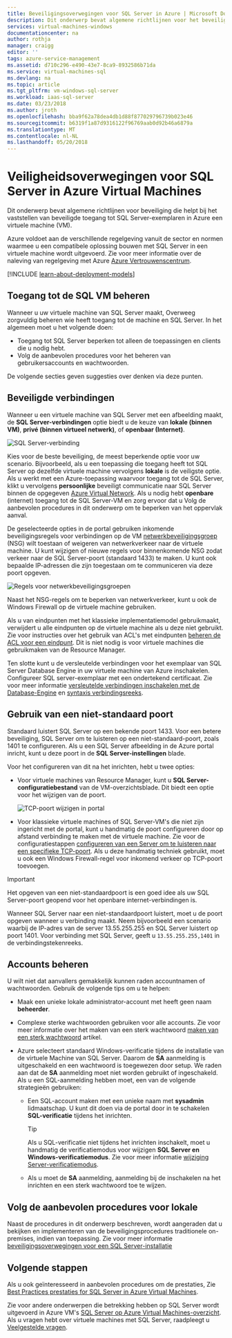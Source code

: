 ```yaml
---
title: Beveiligingsoverwegingen voor SQL Server in Azure | Microsoft Docs
description: Dit onderwerp bevat algemene richtlijnen voor het beveiligen van SQL Server wordt uitgevoerd in een virtuele Machine van Azure.
services: virtual-machines-windows
documentationcenter: na
author: rothja
manager: craigg
editor: ''
tags: azure-service-management
ms.assetid: d710c296-e490-43e7-8ca9-8932586b71da
ms.service: virtual-machines-sql
ms.devlang: na
ms.topic: article
ms.tgt_pltfrm: vm-windows-sql-server
ms.workload: iaas-sql-server
ms.date: 03/23/2018
ms.author: jroth
ms.openlocfilehash: bba9f62a78dea4db1d88f877029796739b023e46
ms.sourcegitcommit: b6319f1a87d9316122f96769aab0d92b46a6879a
ms.translationtype: MT
ms.contentlocale: nl-NL
ms.lasthandoff: 05/20/2018
---
```

# <a name="security-considerations-for-sql-server-in-azure-virtual-machines"></a>Veiligheidsoverwegingen voor SQL Server in Azure Virtual Machines

Dit onderwerp bevat algemene richtlijnen voor beveiliging die helpt bij het vaststellen van beveiligde toegang tot SQL Server-exemplaren in Azure een virtuele machine (VM).

Azure voldoet aan de verschillende regelgeving vanuit de sector en normen waarmee u een compatibele oplossing bouwen met SQL Server in een virtuele machine wordt uitgevoerd. Zie voor meer informatie over de naleving van regelgeving met Azure [Azure Vertrouwenscentrum](https://azure.microsoft.com/support/trust-center/).

[!INCLUDE [learn-about-deployment-models](../../../../includes/learn-about-deployment-models-both-include.md)]

## <a name="control-access-to-the-sql-vm"></a>Toegang tot de SQL VM beheren

Wanneer u uw virtuele machine van SQL Server maakt, Overweeg zorgvuldig beheren wie heeft toegang tot de machine en SQL Server. In het algemeen moet u het volgende doen:

- Toegang tot SQL Server beperken tot alleen de toepassingen en clients die u nodig hebt.
- Volg de aanbevolen procedures voor het beheren van gebruikersaccounts en wachtwoorden.

De volgende secties geven suggesties over denken via deze punten.

## <a name="secure-connections"></a>Beveiligde verbindingen

Wanneer u een virtuele machine van SQL Server met een afbeelding maakt, de **SQL Server-verbindingen** optie biedt u de keuze van **lokale (binnen VM)**, **privé (binnen virtueel netwerk)**, of **openbaar (Internet)**.

![SQL Server-verbinding](./media/virtual-machines-windows-sql-security/sql-vm-connectivity-option.png)

Kies voor de beste beveiliging, de meest beperkende optie voor uw scenario. Bijvoorbeeld, als u een toepassing die toegang heeft tot SQL Server op dezelfde virtuele machine vervolgens **lokale** is de veiligste optie. Als u werkt met een Azure-toepassing waarvoor toegang tot de SQL Server, klikt u vervolgens **persoonlijke** beveiligt communicatie naar SQL Server binnen de opgegeven [Azure Virtual Network](../../../virtual-network/virtual-networks-overview.md). Als u nodig hebt **openbare** (internet) toegang tot de SQL Server-VM en zorg ervoor dat u Volg de aanbevolen procedures in dit onderwerp om te beperken van het oppervlak aanval.

De geselecteerde opties in de portal gebruiken inkomende beveiligingsregels voor verbindingen op de VM [netwerkbeveiligingsgroep](../../../virtual-network/security-overview.md) (NSG) wilt toestaan of weigeren van netwerkverkeer naar de virtuele machine. U kunt wijzigen of nieuwe regels voor binnenkomende NSG zodat verkeer naar de SQL Server-poort (standaard 1433) te maken. U kunt ook bepaalde IP-adressen die zijn toegestaan om te communiceren via deze poort opgeven.

![Regels voor netwerkbeveiligingsgroepen](./media/virtual-machines-windows-sql-security/sql-vm-network-security-group-rules.png)

Naast het NSG-regels om te beperken van netwerkverkeer, kunt u ook de Windows Firewall op de virtuele machine gebruiken.

Als u van eindpunten met het klassieke implementatiemodel gebruikmaakt, verwijdert u alle eindpunten op de virtuele machine als u deze niet gebruikt. Zie voor instructies over het gebruik van ACL's met eindpunten [beheren de ACL voor een eindpunt](../classic/setup-endpoints.md#manage-the-acl-on-an-endpoint). Dit is niet nodig is voor virtuele machines die gebruikmaken van de Resource Manager.

Ten slotte kunt u de versleutelde verbindingen voor het exemplaar van SQL Server Database Engine in uw virtuele machine van Azure inschakelen. Configureer SQL server-exemplaar met een ondertekend certificaat. Zie voor meer informatie [versleutelde verbindingen inschakelen met de Database-Engine](https://docs.microsoft.com/sql/database-engine/configure-windows/enable-encrypted-connections-to-the-database-engine) en [syntaxis verbindingsreeks](https://msdn.microsoft.com/library/ms254500.aspx).

## <a name="use-a-non-default-port"></a>Gebruik van een niet-standaard poort

Standaard luistert SQL Server op een bekende poort 1433. Voor een betere beveiliging, SQL Server om te luisteren op een niet-standaard-poort, zoals 1401 te configureren. Als u een SQL Server afbeelding in de Azure portal inricht, kunt u deze poort in de **SQL Server-instellingen** blade.

Voor het configureren van dit na het inrichten, hebt u twee opties:

- Voor virtuele machines van Resource Manager, kunt u **SQL Server-configuratiebestand** van de VM-overzichtsblade. Dit biedt een optie voor het wijzigen van de poort.

  ![TCP-poort wijzigen in portal](./media/virtual-machines-windows-sql-security/sql-vm-change-tcp-port.png)

- Voor klassieke virtuele machines of SQL Server-VM's die niet zijn ingericht met de portal, kunt u handmatig de poort configureren door op afstand verbinding te maken met de virtuele machine. Zie voor de configuratiestappen [configureren van een Server om te luisteren naar een specifieke TCP-poort](https://docs.microsoft.com/sql/database-engine/configure-windows/configure-a-server-to-listen-on-a-specific-tcp-port). Als u deze handmatig techniek gebruikt, moet u ook een Windows Firewall-regel voor inkomend verkeer op TCP-poort toevoegen.

> [!IMPORTANT]
> Het opgeven van een niet-standaardpoort is een goed idee als uw SQL Server-poort geopend voor het openbare internet-verbindingen is.

Wanneer SQL Server naar een niet-standaardpoort luistert, moet u de poort opgeven wanneer u verbinding maakt. Neem bijvoorbeeld een scenario waarbij de IP-adres van de server 13.55.255.255 en SQL Server luistert op poort 1401. Voor verbinding met SQL Server, geeft u `13.55.255.255,1401` in de verbindingstekenreeks.

## <a name="manage-accounts"></a>Accounts beheren

U wilt niet dat aanvallers gemakkelijk kunnen raden accountnamen of wachtwoorden. Gebruik de volgende tips om u te helpen:

- Maak een unieke lokale administrator-account met heeft geen naam **beheerder**.

- Complexe sterke wachtwoorden gebruiken voor alle accounts. Zie voor meer informatie over het maken van een sterk wachtwoord [maken van een sterk wachtwoord](https://support.microsoft.com/instantanswers/9bd5223b-efbe-aa95-b15a-2fb37bef637d/create-a-strong-password) artikel.

- Azure selecteert standaard Windows-verificatie tijdens de installatie van de virtuele Machine van SQL Server. Daarom de **SA** aanmelding is uitgeschakeld en een wachtwoord is toegewezen door setup. We raden aan dat de **SA** aanmelding moet niet worden gebruikt of ingeschakeld. Als u een SQL-aanmelding hebben moet, een van de volgende strategieën gebruiken:

  - Een SQL-account maken met een unieke naam met **sysadmin** lidmaatschap. U kunt dit doen via de portal door in te schakelen **SQL-verificatie** tijdens het inrichten.

    > [!TIP] 
    > Als u SQL-verificatie niet tijdens het inrichten inschakelt, moet u handmatig de verificatiemodus voor wijzigen **SQL Server en Windows-verificatiemodus**. Zie voor meer informatie [wijziging Server-verificatiemodus](https://docs.microsoft.com/sql/database-engine/configure-windows/change-server-authentication-mode).

  - Als u moet de **SA** aanmelding, aanmelding bij de inschakelen na het inrichten en een sterk wachtwoord toe te wijzen.

## <a name="follow-on-premises-best-practices"></a>Volg de aanbevolen procedures voor lokale

Naast de procedures in dit onderwerp beschreven, wordt aangeraden dat u bekijken en implementeren van de beveiligingsprocedures traditionele on-premises, indien van toepassing. Zie voor meer informatie [beveiligingsoverwegingen voor een SQL Server-installatie](https://docs.microsoft.com/sql/sql-server/install/security-considerations-for-a-sql-server-installation)

## <a name="next-steps"></a>Volgende stappen

Als u ook geïnteresseerd in aanbevolen procedures om de prestaties, Zie [Best Practices prestaties for SQL Server in Azure Virtual Machines](virtual-machines-windows-sql-performance.md).

Zie voor andere onderwerpen die betrekking hebben op SQL Server wordt uitgevoerd in Azure VM's [SQL Server op Azure Virtual Machines-overzicht](virtual-machines-windows-sql-server-iaas-overview.md). Als u vragen hebt over virtuele machines met SQL Server, raadpleegt u [Veelgestelde vragen](virtual-machines-windows-sql-server-iaas-faq.md).

